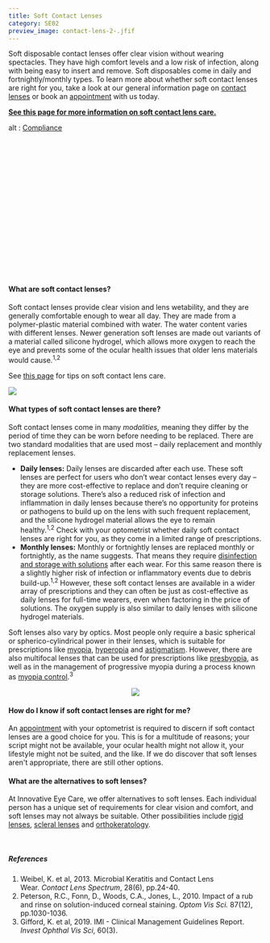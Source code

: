 ```yaml
---
title: Soft Contact Lenses
category: SE02
preview_image: contact-lens-2-.jfif
---
```

<div class="employee-heading">
<p><p>Soft disposable contact lenses offer clear vision without wearing spectacles. They have high comfort levels and a low risk of infection, along with being easy to insert and remove. Soft disposables come in daily and fortnightly/monthly types. To learn more about whether soft contact lenses are right for you, take a look at our general information page on <a href="/what-we-do/contact-lenses">contact lenses</a> or book an <a href="/what-we-do/eye-exam">appointment</a> with us today.</p>

<b>[See this page for more information on soft contact lens care.](https://www.innovativeeyecare.com.au/patient-resources/care-of-soft-disposable-contact-lenses/)</b>

</p>
</div>
<div class="myWrapper" style="position: relative; padding-bottom: 56.25%; height: 0;"><!--\\\\\\\\\[if IE]><iframe frameborder="0" type="text/html" src="https://2689-2347.captiv8online.com/animations/embed/one/cl-comp?player_width=100%&player_height=100%&site_company_language=34&autostart=false" width="100%" height="100%" style="position:absolute;top:0;left:0;width:100%;height:100%;"></iframe><!\\\\\\\\\[endif]--><!--\\\\\\\\\[if !IE]> <--><object data="https://2689-2347.captiv8online.com/animations/embed/one/cl-comp?player_width=100%&player_height=100%&site_company_language=34&autostart=false" type="text/html" width="100%" height="100%" style="position:absolute;top:0;left:0;width:100%;height:100%;">  alt : <a href="https://2689-2347.captiv8online.com/animations/embed/one/cl-comp?player_width=100%&player_height=100%&site_company_language=34&autostart=false">Compliance</a></object><!--> <!\\\\\\\\\[endif]--></div>

<br>

#### What are soft contact lenses?

Soft contact lenses provide clear vision and lens wetability, and they are generally comfortable enough to wear all day. They are made from a polymer-plastic material combined with water. The water content varies with different lenses. Newer generation soft lenses are made out variants of a material called silicone hydrogel, which allows more oxygen to reach the eye and prevents some of the ocular health issues that older lens materials would cause.<sup>1,2</sup>

See [this page](https://innovativeeyecare.com.au/patient-resources/tips-for-long-term-success-with-your-soft-disposable-contact-lenses) for tips on soft contact lens care.

![](/uploads/soft-lens-finger.jpg)

#### What types of soft contact lenses are there?

Soft contact lenses come in many *modalities,* meaning they differ by the period of time they can be worn before needing to be replaced. There are two standard modalities that are used most – daily replacement and monthly replacement lenses.

* **Daily lenses:** Daily lenses are discarded after each use. These soft lenses are perfect for users who don’t wear contact lenses every day – they are more cost-effective to replace and don’t require cleaning or storage solutions. There’s also a reduced risk of infection and inflammation in daily lenses because there’s no opportunity for proteins or pathogens to build up on the lens with such frequent replacement, and the silicone hydrogel material allows the eye to remain healthy.<sup>1,2</sup> Check with your optometrist whether daily soft contact lenses are right for you, as they come in a limited range of prescriptions.
* **Monthly lenses:** Monthly or fortnightly lenses are replaced monthly or fortnightly, as the name suggests. That means they require [disinfection and storage with solutions](https://eyesolutions.com.au/) after each wear. For this same reason there is a slightly higher risk of infection or inflammatory events due to debris build-up.<sup>1,2</sup> However, these soft contact lenses are available in a wider array of prescriptions and they can often be just as cost-effective as daily lenses for full-time wearers, even when factoring in the price of solutions. The oxygen supply is also similar to daily lenses with silicone hydrogel materials.

Soft lenses also vary by optics. Most people only require a basic spherical or spherico-cylindrical power in their lenses, which is suitable for prescriptions like [myopia](https://www.innovativeeyecare.com.au/what-we-do/myopia/), [hyperopia](https://www.innovativeeyecare.com.au/what-we-do/hyperopia/) and [astigmatism](https://www.innovativeeyecare.com.au/what-we-do/astigmatism/). However, there are also multifocal lenses that can be used for prescriptions like [presbyopia](https://www.innovativeeyecare.com.au/what-we-do/presbyopia/), as well as in the management of progressive myopia during a process known as [myopia control](https://www.innovativeeyecare.com.au/what-we-do/myopia-control/).<sup>3</sup>

<center>

![](/uploads/contact-lens.jpg)

</center>

#### How do I know if soft contact lenses are right for me?

An <a href="/what-we-do/eye-exam">appointment</a> with your optometrist is required to discern if soft contact lenses are a good choice for you. This is for a multitude of reasons; your script might not be available, your ocular health might not allow it, your lifestyle might not be suited, and the like. If we do discover that soft lenses aren't appropriate, there are still other options.

#### What are the alternatives to soft lenses?

At Innovative Eye Care, we offer alternatives to soft lenses. Each individual person has a unique set of requirements for clear vision and comfort, and soft lenses may not always be suitable. Other possibilities include [rigid lenses](/what-we-do/rigid-gas-permeable-contact-lenses), [scleral lenses](/what-we-do/scleral-contact-lenses) and [orthokeratology](/what-we-do/orthokeratology-corneal-reshaping).

<br>

##### References

1. Weibel, K. et al, 2013. Microbial Keratitis and Contact Lens Wear. *Contact Lens Spectrum*, 28(6), pp.24-40.
2. Peterson, R.C., Fonn, D., Woods, C.A., Jones, L., 2010. Impact of a rub and rinse on solution-induced corneal staining. *Optom Vis Sci.* 87(12), pp.1030-1036.
3. Gifford, K. et al, 2019. IMI - Clinical Management Guidelines Report. *Invest Ophthal Vis Sci*, 60(3).